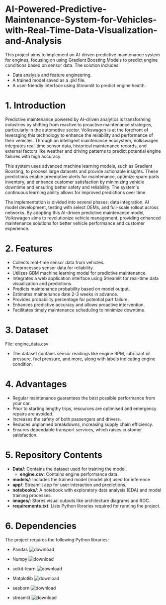 # AI-Powered-Predictive-Maintenance-System-for-Vehicles-with-Real-Time-Data-Visualization-and-Analysis
This project aims to implement an AI-driven predictive maintenance system for engines, focusing on using Gradient Boosting Models to predict engine conditions based on sensor data. The solution includes:

- Data analysis and feature engineering.
- A trained model saved as a .pkl file.
- A user-friendly interface using Streamlit to predict engine health.


# 1. Introduction
Predictive maintenance powered by AI-driven analytics is transforming industries by shifting from reactive to proactive maintenance strategies, particularly in the automotive sector. Volkswagen is at the forefront of leveraging this technology to enhance the reliability and performance of their vehicles. Through an intelligent maintenance ecosystem, Volkswagen integrates real-time sensor data, historical maintenance records, and external factors like weather and driving patterns to predict potential engine failures with high accuracy.

This system uses advanced machine learning models, such as Gradient Boosting, to process large datasets and provide actionable insights. These predictions enable preemptive alerts for maintenance, optimize spare parts inventory, and enhance customer satisfaction by minimizing vehicle downtime and ensuring better safety and reliability. The system's continuous learning ability allows for improved predictions over time.

The implementation is divided into several phases: data integration, AI model development, testing with select OEMs, and full-scale rollout across networks. By adopting this AI-driven predictive maintenance model, Volkswagen aims to revolutionize vehicle management, providing enhanced maintenance solutions for better vehicle performance and customer experience.


# 2. Features
- Collects real-time sensor data from vehicles.
- Preprocesses sensor data for reliability.
- Utilizes GBM machine learning model for predictive maintenance.
- Integrates a web application interface using Streamlit for real-time data visualization and predictions.
- Predicts maintenance probability based on model output.
- Estimates maintenance date 2-3 weeks in advance.
- Provides probability percentage for potential part failure.
- Enhances predictive accuracy and allows proactive intervention.
- Facilitates timely maintenance scheduling to minimize downtime.

# 3. Dataset
File: engine_data.csv
- The dataset contains sensor readings like engine RPM, lubricant oil pressure, fuel pressure, and more, along with labels indicating engine condition.



# 4. Advantages
- Regular maintenance guarantees the best possible performance from your car.
- Prior to starting lengthy trips, resources are optimised and emergency repairs are avoided.
- Increases the safety of both passengers and drivers.
- Reduces unplanned breakdowns, increasing supply chain efficiency.
- Ensures dependable transport services, which raises customer satisfaction.


# 5. Repository Contents

- **Data/**: Contains the dataset used for training the model.
  - **engine.csv**: Contains engine performance data.
- **models/**: Includes the trained model (model.pkl) used for inference
- **app/**: Streamlit app for user interaction and predictions.
- **notebooks/**: A notebook with exploratory data analysis (EDA) and model training processes.
- **images/**: Stores visual outputs like architecture diagrams and ROC.
- **requirements.txt**: Lists Python libraries required for running the project.


# 6. Dependencies
The project requires the following Python libraries:
- Pandas
![download](https://github.com/user-attachments/assets/bc870cbc-1a76-40f0-ab50-114cfe183937)
- Numpy
![download](https://github.com/user-attachments/assets/3fcfdadf-239d-4bb8-a84b-2e879ce639d7)
- scikit-learn
![download](https://github.com/user-attachments/assets/2607b27e-26a3-42d9-80fa-037ae9247a41)
- Matplotlib
![download](https://github.com/user-attachments/assets/471432df-7693-4dab-8fbe-28db6abc5bd5)


- seaborn
![download](https://github.com/user-attachments/assets/f47a7af8-418f-4bce-9272-5544f0bee576)

- streamlit
![download](https://github.com/user-attachments/assets/583ea90c-fa2d-4102-a9f5-c5842f4c94b4)













